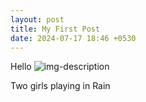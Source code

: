 ```yaml
---
layout: post
title: My First Post
date: 2024-07-17 18:46 +0530
---
```

Hello 
![img-description](https://indiandigitalart.s3.ap-south-1.amazonaws.com/_443cc116-1eb7-4a1a-9a88-d641d78d816d.jfif)

Two girls playing in Rain